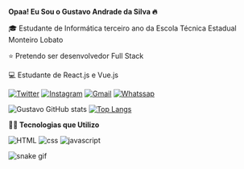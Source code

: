 **Opaa! Eu Sou o Gustavo Andrade da Silva 🔥**

🎓 Estudante de Informática terceiro ano da Escola Técnica Estadual Monteiro Lobato 

⭐ Pretendo ser desenvolvedor Full Stack

💻 Estudante de React.js e Vue.js

[![Twitter](https://img.shields.io/badge/Twitter-1DA1F2?style=for-the-badge&logo=twitter&logoColor=white)](https://twitter.com/Gustavo56926709?t=K_OSthA--iXmb-utXD2nwA&s=09)
[![Instagram](https://img.shields.io/badge/Instagram-E4405F?style=for-the-badge&logo=instagram&logoColor=white)](https://instagram.com/gustavoandradii?igshid=NGExMmI2YTkyZg==)
[![Gmail](https://img.shields.io/badge/Gmail-D14836?style=for-the-badge&logo=gmail&logoColor=white)](https://gustavobn509@gmail.com)
[![Whatssap](https://img.shields.io/badge/WhatsApp-25D366?style=for-the-badge&logo=whatsapp&logoColor=white)](https://wa.me/qr/BNVMJBMPSXCZP1)

![Gustavo GitHub stats](https://github-readme-stats.vercel.app/api?username=GustavoAndra&show_icons=true&theme=radical) 
[![Top Langs](https://github-readme-stats.vercel.app/api/top-langs/?username=GustavoAndra&layout=compact&&theme=radical)](https://github.com/anuraghazra/github-readme-stats)

**👨‍💻 Tecnologias que Utilizo**

![HTML](https://img.shields.io/badge/HTML5-E34F26?style=for-the-badge&logo=html5&logoColor=white)
![css](https://img.shields.io/badge/CSS3-1572B6?style=for-the-badge&logo=css3&logoColor=white)
![javascript](https://img.shields.io/badge/JavaScript-F7DF1E?style=for-the-badge&logo=javascript&logoColor=black)

![snake gif](https://github.com/vinikrummenauer/vinikrummenauer/blob/output/github-contribution-grid-snake.svg)
